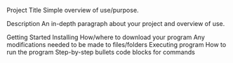 Project Title
Simple overview of use/purpose.

Description
An in-depth paragraph about your project and overview of use.

Getting Started
Installing
How/where to download your program
Any modifications needed to be made to files/folders
Executing program
How to run the program
Step-by-step bullets
code blocks for commands
